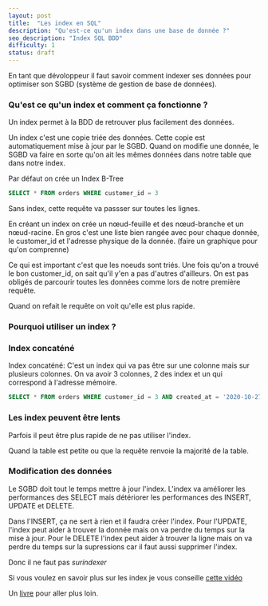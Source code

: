 ```yaml
---
layout: post
title:  "Les index en SQL"
description: "Qu'est-ce qu'un index dans une base de donnée ?"
seo_description: "Index SQL BDD"
difficulty: 1
status: draft
---
```


En tant que dévoloppeur il faut savoir comment indexer ses données pour optimiser son SGBD (système de gestion de base de données).

### Qu'est ce qu'un index et comment ça fonctionne ?

Un index permet à la BDD de retrouver plus facilement des données.

Un index c'est une copie triée des données. Cette copie est automatiquement mise à jour par le SGBD. Quand on modifie une donnée, le SGBD va faire en sorte qu'on ait les mêmes données dans notre table que dans notre index.

Par défaut on crée un Index B-Tree


```sql
SELECT * FROM orders WHERE customer_id = 3
```

Sans index, cette requête va passser sur toutes les lignes.

En créant un index on crée un nœud-feuille et des nœud-branche et un nœud-racine. En gros c'est une liste bien rangée avec pour chaque donnée, le customer_id et l'adresse physique de la donnée. (faire un graphique pour qu'on comprenne)

Ce qui est important c'est que les noeuds sont triés. Une fois qu'on a trouvé le bon customer_id, on sait qu'il y'en a pas d'autres d'ailleurs. On est pas obligés de parcourir toutes les données comme lors de notre première requête.

Quand on refait le requête on voit qu'elle est plus rapide.


### Pourquoi utiliser un index ?


### Index concaténé

Index concaténé: C'est un index qui va pas être sur une colonne mais sur plusieurs colonnes. On va avoir 3 colonnes, 2 des index et un qui correspond à l'adresse mémoire.

```sql
SELECT * FROM orders WHERE customer_id = 3 AND created_at = '2020-10-27'
```

### Les index peuvent être lents

Parfois il peut être plus rapide de ne pas utiliser l'index.

Quand la table est petite ou que la requête renvoie la majorité de la table.

### Modification des données

Le SGBD doit tout le temps mettre à jour l'index.
L'index va améliorer les performances des SELECT mais détériorer les performances des INSERT, UPDATE et DELETE.

Dans l'INSERT, ça ne sert à rien et il faudra créer l'index. Pour l'UPDATE, l'index peut aider à trouver la donnée mais on va perdre du temps sur la mise à jour. Pour le DELETE l'index peut aider à trouver la ligne mais on va perdre du temps sur la supressions car il faut aussi supprimer l'index.

Donc il ne faut pas *surindexer*



Si vous voulez en savoir plus sur les index je vous conseille [cette vidéo](https://www.youtube.com/watch?v=bo5j9xgiF48&t=15s&ab_channel=DevoxxFR)


Un [livre](https://www.amazon.de/gp/product/3950307826/) pour aller plus loin.
